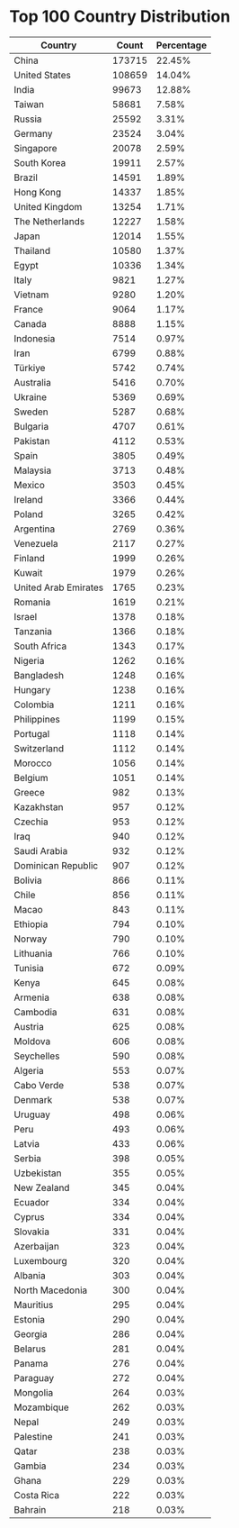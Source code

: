 # Top 100 Country Distribution
| Country | Count | Percentage |
|----|----|----|
| China | 173715 | 22.45% |
| United States | 108659 | 14.04% |
| India | 99673 | 12.88% |
| Taiwan | 58681 | 7.58% |
| Russia | 25592 | 3.31% |
| Germany | 23524 | 3.04% |
| Singapore | 20078 | 2.59% |
| South Korea | 19911 | 2.57% |
| Brazil | 14591 | 1.89% |
| Hong Kong | 14337 | 1.85% |
| United Kingdom | 13254 | 1.71% |
| The Netherlands | 12227 | 1.58% |
| Japan | 12014 | 1.55% |
| Thailand | 10580 | 1.37% |
| Egypt | 10336 | 1.34% |
| Italy | 9821 | 1.27% |
| Vietnam | 9280 | 1.20% |
| France | 9064 | 1.17% |
| Canada | 8888 | 1.15% |
| Indonesia | 7514 | 0.97% |
| Iran | 6799 | 0.88% |
| Türkiye | 5742 | 0.74% |
| Australia | 5416 | 0.70% |
| Ukraine | 5369 | 0.69% |
| Sweden | 5287 | 0.68% |
| Bulgaria | 4707 | 0.61% |
| Pakistan | 4112 | 0.53% |
| Spain | 3805 | 0.49% |
| Malaysia | 3713 | 0.48% |
| Mexico | 3503 | 0.45% |
| Ireland | 3366 | 0.44% |
| Poland | 3265 | 0.42% |
| Argentina | 2769 | 0.36% |
| Venezuela | 2117 | 0.27% |
| Finland | 1999 | 0.26% |
| Kuwait | 1979 | 0.26% |
| United Arab Emirates | 1765 | 0.23% |
| Romania | 1619 | 0.21% |
| Israel | 1378 | 0.18% |
| Tanzania | 1366 | 0.18% |
| South Africa | 1343 | 0.17% |
| Nigeria | 1262 | 0.16% |
| Bangladesh | 1248 | 0.16% |
| Hungary | 1238 | 0.16% |
| Colombia | 1211 | 0.16% |
| Philippines | 1199 | 0.15% |
| Portugal | 1118 | 0.14% |
| Switzerland | 1112 | 0.14% |
| Morocco | 1056 | 0.14% |
| Belgium | 1051 | 0.14% |
| Greece | 982 | 0.13% |
| Kazakhstan | 957 | 0.12% |
| Czechia | 953 | 0.12% |
| Iraq | 940 | 0.12% |
| Saudi Arabia | 932 | 0.12% |
| Dominican Republic | 907 | 0.12% |
| Bolivia | 866 | 0.11% |
| Chile | 856 | 0.11% |
| Macao | 843 | 0.11% |
| Ethiopia | 794 | 0.10% |
| Norway | 790 | 0.10% |
| Lithuania | 766 | 0.10% |
| Tunisia | 672 | 0.09% |
| Kenya | 645 | 0.08% |
| Armenia | 638 | 0.08% |
| Cambodia | 631 | 0.08% |
| Austria | 625 | 0.08% |
| Moldova | 606 | 0.08% |
| Seychelles | 590 | 0.08% |
| Algeria | 553 | 0.07% |
| Cabo Verde | 538 | 0.07% |
| Denmark | 538 | 0.07% |
| Uruguay | 498 | 0.06% |
| Peru | 493 | 0.06% |
| Latvia | 433 | 0.06% |
| Serbia | 398 | 0.05% |
| Uzbekistan | 355 | 0.05% |
| New Zealand | 345 | 0.04% |
| Ecuador | 334 | 0.04% |
| Cyprus | 334 | 0.04% |
| Slovakia | 331 | 0.04% |
| Azerbaijan | 323 | 0.04% |
| Luxembourg | 320 | 0.04% |
| Albania | 303 | 0.04% |
| North Macedonia | 300 | 0.04% |
| Mauritius | 295 | 0.04% |
| Estonia | 290 | 0.04% |
| Georgia | 286 | 0.04% |
| Belarus | 281 | 0.04% |
| Panama | 276 | 0.04% |
| Paraguay | 272 | 0.04% |
| Mongolia | 264 | 0.03% |
| Mozambique | 262 | 0.03% |
| Nepal | 249 | 0.03% |
| Palestine | 241 | 0.03% |
| Qatar | 238 | 0.03% |
| Gambia | 234 | 0.03% |
| Ghana | 229 | 0.03% |
| Costa Rica | 222 | 0.03% |
| Bahrain | 218 | 0.03% |
